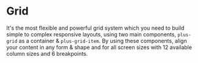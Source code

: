 # Grid

It's the most flexible and powerful grid system which you need to build simple to complex responsive layouts, using two main components, `plus-grid` as a container & `plus-grid-item`. By using these components, align your content in any form & shape and for all screen sizes with 12 available column sizes and 6 breakpoints.

<Playground />

<Usage />

<Api />

<Examples />

<Example value="default" />

<Example value="auto-sizing" />

<Example value="gutter" />

<Example value="gutter-x" />

<Example value="gutter-y" />

<Example value="align-items" />

<Example value="align-content" />

<Example value="align-self" />

<Example value="justify-content" />

<Example value="reverse" />

<Example value="wrap" />

<Example value="offset" />

<Example value="order" />

<Example value="hide" />

<Example value="vertical" />
